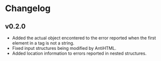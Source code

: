 Changelog
=========

v0.2.0
------

- Added the actual object encontered to the error reported when the
  first element in a tag is not a string.
- Fixed input structures being modified by AntiHTML.
- Added location information to errors reported in nested structures.
